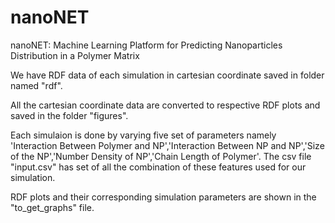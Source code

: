 # nanoNET
nanoNET: Machine Learning Platform for Predicting Nanoparticles Distribution in a Polymer Matrix


We have RDF data of each simulation in cartesian coordinate saved in folder named "rdf".

All the cartesian coordinate data are converted to respective RDF plots and saved in the folder "figures".

Each simulaion is done by varying five set of parameters namely 'Interaction Between Polymer and NP','Interaction Between NP and NP','Size of the NP','Number Density of NP','Chain Length of Polymer'. The csv file "input.csv" has set of all the combination of these features used for our simulation.

RDF plots and their corresponding simulation parameters are shown in the "to_get_graphs" file.
